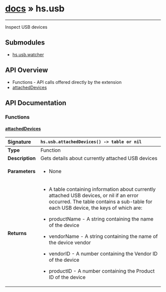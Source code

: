 # [docs](index.md) » hs.usb
---

Inspect USB devices

## Submodules
 * [hs.usb.watcher](hs.usb.watcher.md)

## API Overview
* Functions - API calls offered directly by the extension
 * [attachedDevices](#attacheddevices)

## API Documentation

### Functions

#### [attachedDevices](#attacheddevices)
| <span style="float: left;">**Signature**</span> | <span style="float: left;">`hs.usb.attachedDevices() -> table or nil` </span>                                                          |
| -----------------------------------------------------|---------------------------------------------------------------------------------------------------------|
| **Type**                                             | Function                                                                                         |
| **Description**                                      | Gets details about currently attached USB devices                                                                                         |
| **Parameters**                                       | <ul><li>None</li></ul>   |
| **Returns**                                          | <ul><li>A table containing information about currently attached USB devices, or nil if an error occurred. The table contains a sub-table for each USB device, the keys of which are:</li></ul><ul><li>productName - A string containing the name of the device</li></ul><ul><li>vendorName - A string containing the name of the device vendor</li></ul><ul><li>vendorID - A number containing the Vendor ID of the device</li></ul><ul><li>productID - A number containing the Product ID of the device</li></ul>            |

